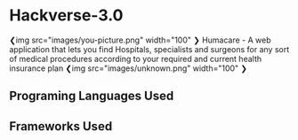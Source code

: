 # Hackverse-3.0
❮img src="images/you-picture.png" width="100" ❯
Humacare - A web application that lets you find Hospitals, specialists and surgeons for any sort of medical procedures according to your required and current health insurance plan 
❮img src="images/unknown.png" width="100" ❯
## Programing Languages Used

## Frameworks Used


